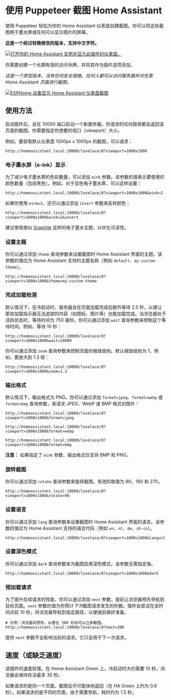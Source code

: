 # 使用 Puppeteer 截图 Home Assistant

使用 Puppeteer 轻松为你的 Home Assistant 仪表盘创建截图。你可以将这些截图用于墨水屏或任何可以显示图片的屏幕。

**这是一个经过轻微修改的版本，支持中文字符。**

[![打开你的 Home Assistant 实例并显示此插件的仪表盘。](https://my.home-assistant.io/badges/supervisor_addon.svg)](https://my.home-assistant.io/redirect/supervisor_addon/?addon=0f1cc410_puppet&repository_url=https%3A%2F%2Fgithub.com%2Fballoob%2Fhome-assistant-addons)

你需要创建一个长期有效的访问令牌，并将其作为插件选项添加。

_这是一个原型版本，没有任何安全措施。任何人都可以访问服务器并对任意 Home Assistant 页面进行截图。_

[![ESPHome 设备显示 Home Assistant 仪表盘截图](https://raw.githubusercontent.com/balloob/home-assistant-addons/main/puppet/example/screenshot.jpg)](./example/)

## 使用方法

启动插件后，会在 10000 端口启动一个新服务器。你请求的任何路径都会返回该页面的截图。你需要指定你想要的视口（viewport）大小。

例如，要获取默认仪表盘 1000px x 1000px 的截图，可以请求：

```
http://homeassistant.local:10000/lovelace/0?viewport=1000x1000
```

### 电子墨水屏（e-ink）显示

为了减少电子墨水屏的色彩数量，可以添加 `eink` 参数。该参数的值表示要使用的颜色数量（包括黑色）。例如，对于双色电子墨水屏，可以这样设置：

```
http://homeassistant.local:10000/lovelace/0?viewport=1000x1000&eink=2
```

如果你使用 `eink=2`，还可以通过添加 `invert` 参数来反转颜色：

```
http://homeassistant.local:10000/lovelace/0?viewport=1000x1000&eink=2&invert
```

建议使用类似 [Graphite](https://github.com/TilmanGriesel/graphite?tab=readme-ov-file#e-ink-themes) 这样的电子墨水主题，以优化可读性。

### 设置主题

你可以通过添加 `theme` 查询参数来设置截图时 Home Assistant 界面的主题。该参数的值应为 Home Assistant 支持的主题名称（例如 `default`、`my-custom-theme`）。

```
http://homeassistant.local:10000/lovelace/0?viewport=1000x1000&theme=my-custom-theme
```

### 完成加载检测

默认情况下，在冷启动时，服务器会在页面加载完成后额外等待 2.5 秒，以便让那些加载指示器无法追踪的内容（如图标、图片等）也能加载完成。当浏览器处于活跃状态时，等待时间为 750 毫秒。你可以通过添加 `wait` 查询参数来控制这个等待时间。例如，等待 10 秒：

```
http://homeassistant.local:10000/lovelace/0?viewport=1000x1000&wait=10000
```

你可以通过添加 `zoom` 查询参数来控制页面的缩放级别。默认缩放级别为 1。例如，要放大到 1.3 倍：

```
http://homeassistant.local:10000/lovelace/0?viewport=1000x1000&zoom=1.3
```

### 输出格式

默认情况下，输出格式为 PNG。你可以通过添加 `format=jpeg`、`format=webp` 或 `format=bmp` 查询参数，来请求 JPEG、WebP 或 BMP 格式的图片：

```
http://homeassistant.local:10000/lovelace/0?viewport=1000x1000&format=jpeg
```

```
http://homeassistant.local:10000/lovelace/0?viewport=1000x1000&format=webp
```

```
http://homeassistant.local:10000/lovelace/0?viewport=1000x1000&format=bmp
```

**注意：** 如果指定了 `eink` 参数，输出格式仅支持 BMP 和 PNG。

### 旋转截图

你可以通过添加 `rotate` 查询参数来旋转截图。有效的取值为 90、180 和 270。

```
http://homeassistant.local:10000/lovelace/0?viewport=1000x1000&rotate=90
```

### 设置语言

你可以通过添加 `lang` 查询参数来设置截图时 Home Assistant 界面的语言。该参数的值应为 Home Assistant 支持的语言代码（例如 `en`、`nl`、`de`、`zh-cn`）。

```
http://homeassistant.local:10000/lovelace/0?viewport=1000x1000&lang=nl
```

### 设置深色模式

你可以通过添加 `dark` 查询参数来为截图启用深色模式。该参数无需指定值。

```
http://homeassistant.local:10000/lovelace/0?viewport=1000x1000&dark
```

### 预加载请求

为了提升后续请求的性能，你可以通过添加 `next` 参数，提前让浏览器预先导航到目标页面。`next` 参数的值为你预计*下次*截图请求发生的秒数。插件会尝试在该时间点前 10 秒，将浏览器导航到指定路径，以便提前做好准备。

```
# 示例：浏览器将预热，以便在 300 秒后可以立即截图。
http://homeassistant.local:10000/lovelace/0?next=300
```

提供 `next` 参数不会影响当前的请求。它只会用于下一次请求。

## 速度（或缺乏速度）

该插件的速度较慢。在 Home Assistant Green 上，冷启动时大约需要 10 秒。浏览器会保持存活最多 30 秒。

如果请求的是同一个页面，截图会尽可能快地返回（在 HA Green 上约为 0.6 秒）。如果请求的是不同的页面，由于需要导航，耗时约为 1.5 秒。
